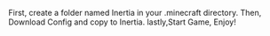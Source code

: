 First, create a folder named Inertia in your .minecraft directory.
  Then,  Download Config and copy to Inertia.
  lastly,Start Game, Enjoy!
